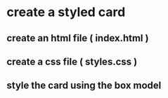 # create a styled card

## create an html file ( index.html )

## create a css file ( styles.css )

## style the card using the box model
